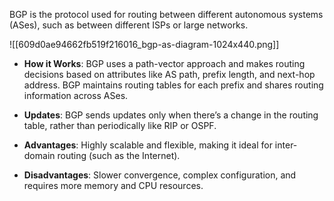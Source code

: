 BGP is the protocol used for routing between different autonomous systems (ASes), such as between different ISPs or large networks.

![[609d0ae94662fb519f216016_bgp-as-diagram-1024x440.png]]

- **How it Works**: BGP uses a path-vector approach and makes routing decisions based on attributes like AS path, prefix length, and next-hop address. BGP maintains routing tables for each prefix and shares routing information across ASes.

- **Updates**: BGP sends updates only when there’s a change in the routing table, rather than periodically like RIP or OSPF.

- **Advantages**: Highly scalable and flexible, making it ideal for inter-domain routing (such as the Internet).

- **Disadvantages**: Slower convergence, complex configuration, and requires more memory and CPU resources.